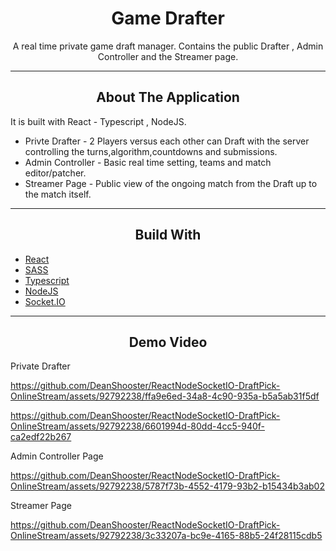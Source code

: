 <div></div>
<h1  align="center">Game Drafter</h1>

<div align="center">
  <p align="center">
    A real time private game draft manager. Contains the public Drafter , Admin Controller and the Streamer page.
  </p>
</div>
<hr>
<!-- ABOUT THE APPLICATION -->
<h2 align="center">About The Application </h2>
It is built with React - Typescript , NodeJS.


- Privte Drafter - 2 Players versus each other can Draft with the server controlling the turns,algorithm,countdowns and submissions.
- Admin Controller - Basic real time setting, teams and match editor/patcher.
- Streamer Page - Public view of the ongoing match from the Draft up to the match itself.

<hr>
<h2 align="center">Build With </h2>

-   [React](https://reactjs.org/)
-   [SASS](https://sass-lang.com/)
-   [Typescript](https://www.typescriptlang.org/)
-   [NodeJS](https://nodejs.org/en)
-   [Socket.IO](https://socket.io/)

<hr>

<h2 align="center">Demo Video</h2>

<bold>Private Drafter</bold>

https://github.com/DeanShooster/ReactNodeSocketIO-DraftPick-OnlineStream/assets/92792238/ffa9e6ed-34a8-4c90-935a-b5a5ab31f5df

https://github.com/DeanShooster/ReactNodeSocketIO-DraftPick-OnlineStream/assets/92792238/6601994d-80dd-4cc5-940f-ca2edf22b267

<bold>Admin Controller Page</bold>

https://github.com/DeanShooster/ReactNodeSocketIO-DraftPick-OnlineStream/assets/92792238/5787f73b-4552-4179-93b2-b15434b3ab02

<bold>Streamer Page</bold>

https://github.com/DeanShooster/ReactNodeSocketIO-DraftPick-OnlineStream/assets/92792238/3c33207a-bc9e-4165-88b5-24f28115cdb5
